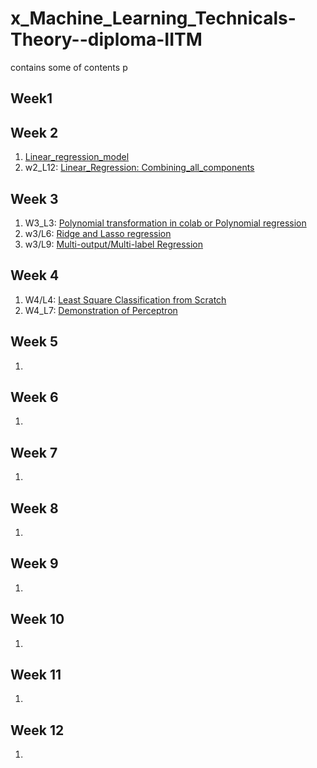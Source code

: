 # x_Machine_Learning_Technicals-Theory--diploma-IITM
contains some of contents p


## Week1


## Week 2
1. [Linear_regression_model](https://www.kaggle.com/code/shailx/linear-regression-model)
2. w2_L12: [Linear_Regression: Combining_all_components](https://www.kaggle.com/shailx/linear-regression-combining-all-components/edit)

## Week 3
1. W3_L3: [Polynomial transformation in colab or Polynomial regression](https://www.kaggle.com/shailx/polynomial-regression/edit)
2. w3/L6: [Ridge and Lasso regression](https://www.kaggle.com/shailx/ridge-and-lasso-regression/edit)
3. w3/L9: [Multi-output/Multi-label Regression](https://www.kaggle.com/shailx/multi-output-multi-label-regression/edit)


## Week 4
1. W4/L4: [Least Square Classification from Scratch](https://www.kaggle.com/shailx/least-square-classification-from-scratch/edit)
2. W4_L7: [Demonstration of Perceptron](https://www.kaggle.com/shailx/demonstration-of-perceptron/edit)

## Week 5
1. [](url)

## Week 6
1. [](url)


## Week 7
1. [](url)


## Week 8
1. [](url)

## Week 9
1. [](url)

## Week 10
1. [](url)

## Week 11
1. [](url)

## Week 12
1. [](url)
